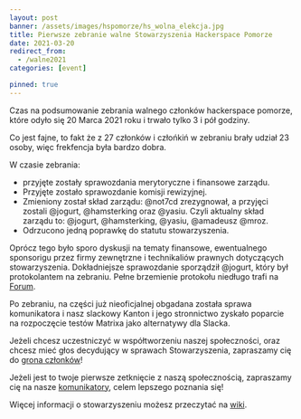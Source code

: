 ```yaml
---
layout: post
banner: /assets/images/hspomorze/hs_wolna_elekcja.jpg
title: Pierwsze zebranie walne Stowarzyszenia Hackerspace Pomorze
date: 2021-03-20
redirect_from:
  - /walne2021
categories: [event]

pinned: true
---
```


Czas na podsumowanie zebrania walnego członków hackerspace pomorze, które odyło się 20 Marca 2021 roku i trwało tylko 3 i pół godziny.

<!--more-->

Co jest fajne, to fakt że z 27 członków i człońkiń w zebraniu brały udział 23 osoby, więc frekfencja była bardzo dobra.

W czasie zebrania:
* przyjęte zostały sprawozdania merytoryczne i finansowe zarządu.
* Przyjęte zostało sprawozdanie komisji rewizyjnej.
* Zmieniony został skład zarządu:  @not7cd zrezygnował, a przyjęci zostali @jogurt, @hamsterking oraz @yasiu. Czyli aktualny skład zarządu to: @jogurt, @hamsterking, @yasiu, @amadeusz @mroz.
* Odrzucono jedną poprawkę do statutu stowarzyszenia.

Oprócz tego było sporo dyskusji na tematy finansowe, ewentualnego sponsorigu przez firmy zewnętrzne i technikaliów prawnych dotyczących stowarzyszenia.
Dokładniejsze sprawozdanie sporządził @jogurt, który był protokolantem na zebraniu. Pełne brzemienie protokołu niedługo trafi na [Forum](//forum.hsp.sh).

Po zebraniu, na części już nieoficjalnej obgadana została sprawa komunikatora i nasz slackowy Kanton i jego stronnictwo zyskało poparcie na rozpoczęcie testów Matrixa jako alternatywy dla Slacka.

Jeżeli chcesz uczestniczyć w współtworzeniu naszej społeczności, oraz chcesz mieć głos decydujący w sprawach Stowarzyszenia, zapraszamy cię do [grona członków](/membership)!

Jeżeli jest to twoje pierwsze zetknięcie z naszą społecznością, zapraszamy cię na nasze [komunikatory](/), celem lepszego poznania się!

Więcej informacji o stowarzyszeniu możesz przeczytać na [wiki](//wiki.hsp.sh/stowarzyszenie).
